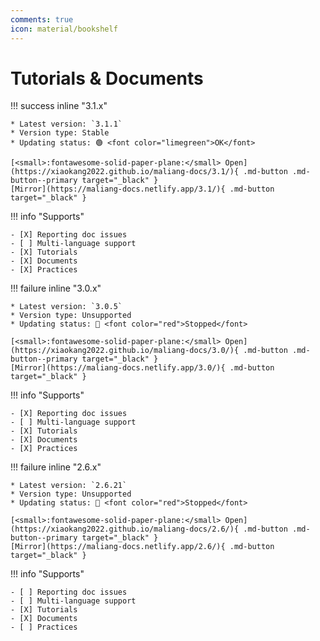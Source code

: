```yaml
---
comments: true
icon: material/bookshelf
---
```


# Tutorials & Documents

<div markdown>

!!! success inline "3.1.x"

    * Latest version: `3.1.1`
    * Version type: Stable
    * Updating status: 🟢 <font color="limegreen">OK</font>

    [<small>:fontawesome-solid-paper-plane:</small> Open](https://xiaokang2022.github.io/maliang-docs/3.1/){ .md-button .md-button--primary target="_black" }
    [Mirror](https://maliang-docs.netlify.app/3.1/){ .md-button target="_black" }

!!! info "Supports"

    - [X] Reporting doc issues
    - [ ] Multi-language support
    - [X] Tutorials
    - [X] Documents
    - [X] Practices

</div>

<div markdown>

!!! failure inline "3.0.x"

    * Latest version: `3.0.5`
    * Version type: Unsupported
    * Updating status: 🔴 <font color="red">Stopped</font>

    [<small>:fontawesome-solid-paper-plane:</small> Open](https://xiaokang2022.github.io/maliang-docs/3.0/){ .md-button .md-button--primary target="_black" }
    [Mirror](https://maliang-docs.netlify.app/3.0/){ .md-button target="_black" }

!!! info "Supports"

    - [X] Reporting doc issues
    - [ ] Multi-language support
    - [X] Tutorials
    - [X] Documents
    - [X] Practices

</div>

<div markdown>

!!! failure inline "2.6.x"

    * Latest version: `2.6.21`
    * Version type: Unsupported
    * Updating status: 🔴 <font color="red">Stopped</font>

    [<small>:fontawesome-solid-paper-plane:</small> Open](https://xiaokang2022.github.io/maliang-docs/2.6/){ .md-button .md-button--primary target="_black" }
    [Mirror](https://maliang-docs.netlify.app/2.6/){ .md-button target="_black" }

!!! info "Supports"

    - [ ] Reporting doc issues
    - [ ] Multi-language support
    - [X] Tutorials
    - [X] Documents
    - [ ] Practices

</div>
